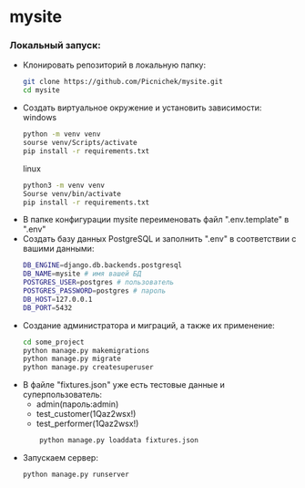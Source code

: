 # mysite

### Локальный запуск:
* Клонировать репозиторий в локальную папку:
    ```bash
    git clone https://github.com/Picnichek/mysite.git
    cd mysite
    ```
* Создать виртуальное окружение и установить зависимости:
    windows
    ```bash
    python -m venv venv
    sourse venv/Scripts/activate
    pip install -r requirements.txt
    ```
    linux
    ```bash
    python3 -m venv venv
    Sourse venv/bin/activate
    pip install -r requirements.txt
    ```
* В папке конфигурации mysite переименовать файл ".env.template" в ".env"
* Создать базу данных PostgreSQL и заполнить ".env" в соответствии с вашими данными:
    ```bash
    DB_ENGINE=django.db.backends.postgresql
    DB_NAME=mysite # имя вашей БД
    POSTGRES_USER=postgres # пользователь
    POSTGRES_PASSWORD=postgres # пароль
    DB_HOST=127.0.0.1
    DB_PORT=5432
    ```
* Cоздание администратора и миграций, а также их применение:
    ```bash
    cd some_project
    python manage.py makemigrations
    python manage.py migrate
    python manage.py createsuperuser
    ```
* В файле "fixtures.json" уже есть тестовые данные и суперпользователь:
    - admin(пароль:admin)
    - 	test_customer(1Qaz2wsx!)
    - 	test_performer(1Qaz2wsx!)
    ```bash
        python manage.py loaddata fixtures.json
    ```
* Запускаем сервер:
    ```bash
    python manage.py runserver
    ```
